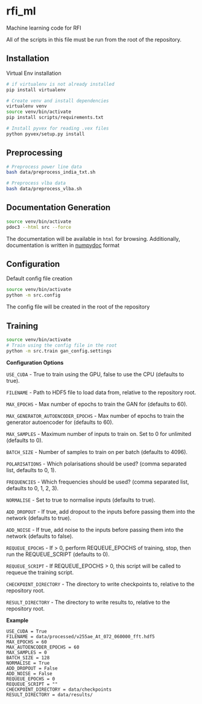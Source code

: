 # rfi_ml
Machine learning code for RFI 

All of the scripts in this file must be run from the root of the repository.

## Installation
Virtual Env installation
```bash
# if virtualenv is not already installed
pip install virtualenv

# Create venv and install dependencies
virtualenv venv
source venv/bin/activate
pip install scripts/requirements.txt

# Install pyvex for reading .vex files
python pyvex/setup.py install
```

## Preprocessing
```bash
# Preprocess power line data
bash data/preprocess_india_txt.sh

# Preprocess vlba data
bash data/preprocess_vlba.sh
```

## Documentation Generation
```bash
source venv/bin/activate
pdoc3 --html src --force
```
The documentation will be available in `html` for browsing.
Additionally, documentation is written in [numpydoc](https://numpydoc.readthedocs.io/en/latest/format.html#overview) format

## Configuration
Default config file creation
```bash
source venv/bin/activate
python -m src.config
```
The config file will be created in the root of the repository

## Training
```bash
source venv/bin/activate
# Train using the config file in the root
python -m src.train gan_config.settings
```

**Configuration Options**

`USE_CUDA` - True to train using the GPU, false to use the CPU (defaults to true).

`FILENAME` - Path to HDF5 file to load data from, relative to the repository root.

`MAX_EPOCHS` - Max number of epochs to train the GAN for (defaults to 60).

`MAX_GENERATOR_AUTOENCODER_EPOCHS` - Max number of epochs to train the generator autoencoder for (defaults to 60).

`MAX_SAMPLES` - Maximum number of inputs to train on. Set to 0 for unlimited (defaults to 0).

`BATCH_SIZE` - Number of samples to train on per batch (defaults to 4096).

`POLARISATIONS` - Which polarisations should be used? (comma separated list, defaults to 0, 1).

`FREQUENCIES` - Which frequencies should be used? (comma separated list, defaults to 0, 1, 2, 3).

`NORMALISE` - Set to true to normalise inputs (defaults to true).

`ADD_DROPOUT` - If true, add dropout to the inputs before passing them into the network (defaults to true).

`ADD_NOISE` - If true, add noise to the inputs before passing them into the network (defaults to false).

`REQUEUE_EPOCHS` - If > 0, perform REQUEUE_EPOCHS of training, stop, then run the REQUEUE_SCRIPT (defaults to 0).

`REQUEUE_SCRIPT` - If REQUEUE_EPOCHS > 0, this script will be called to requeue the training script.

`CHECKPOINT_DIRECTORY` - The directory to write checkpoints to, relative to the repository root.

`RESULT_DIRECTORY` - The directory to write results to, relative to the repository root.

**Example**
```text
USE_CUDA = True
FILENAME = data/processed/v255ae_At_072_060000_fft.hdf5
MAX_EPOCHS = 60
MAX_AUTOENCODER_EPOCHS = 60
MAX_SAMPLES = 0
BATCH_SIZE = 128
NORMALISE = True
ADD_DROPOUT = False
ADD_NOISE = False
REQUEUE_EPOCHS = 0
REQUEUE_SCRIPT = ""
CHECKPOINT_DIRECTORY = data/checkpoints
RESULT_DIRECTORY = data/results/
```
